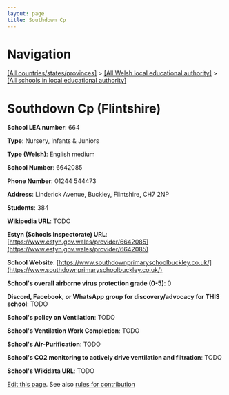 ```yaml
---
layout: page
title: Southdown Cp
---
```

# Navigation

[[All countries/states/provinces]](../../..) > [[All Welsh local educational authority]](../..) > [[All schools in local educational authority]](..)

# Southdown Cp (Flintshire)

**School LEA number**: 664

**Type**: Nursery, Infants & Juniors

**Type (Welsh)**: English medium

**School Number**: 6642085

**Phone Number**: 01244 544473

**Address**: Linderick Avenue, Buckley, Flintshire, CH7 2NP

**Students**: 384

**Wikipedia URL**: TODO

**Estyn (Schools Inspectorate) URL**: [https://www.estyn.gov.wales/provider/6642085](https://www.estyn.gov.wales/provider/6642085)

**School Website**: [https://www.southdownprimaryschoolbuckley.co.uk/](https://www.southdownprimaryschoolbuckley.co.uk/)

**School's overall airborne virus protection grade (0-5)**: 0

**Discord, Facebook, or WhatsApp group for discovery/advocacy for THIS school**: TODO

**School's policy on Ventilation**: TODO

**School's Ventilation Work Completion**: TODO

**School's Air-Purification**: TODO

**School's CO2 monitoring to actively drive ventilation and filtration**: TODO

**School's Wikidata URL**: TODO




[Edit this page](https://github.com/ventilate-schools/Wales/edit/prif/./Flintshire/Southdown_Cp.md). See also [rules for contribution](../../../contribution-rules/)